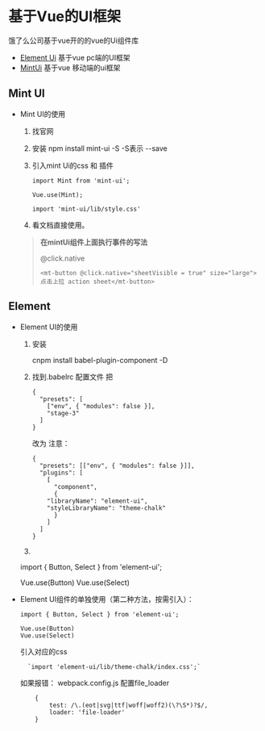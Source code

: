 # 基于Vue的UI框架

饿了么公司基于vue开的的vue的Ui组件库
- [Element Ui](http://element.eleme.io/)    基于vue  pc端的UI框架  
- [MintUi](http://mint-ui.github.io/#!/en) 基于vue  移动端的ui框架

## Mint UI
- Mint UI的使用
  1. 找官网

  2. 安装   npm install mint-ui -S         -S表示  --save

  3. 引入mint Ui的css 和 插件
      ```
      import Mint from 'mint-ui';

      Vue.use(Mint);

      import 'mint-ui/lib/style.css'
      ```

  4. 看文档直接使用。

  > **在mintUi组件上面执行事件的写法**
  > 
  > @click.native
  > 
  > `<mt-button @click.native="sheetVisible = true" size="large">点击上拉 action sheet</mt-button>`



## Element
- Element UI的使用

  1. 安装
   
        cnpm install babel-plugin-component -D    


  2. 找到.babelrc 配置文件
		把
        ```
		{
		  "presets": [
		    ["env", { "modules": false }],
		    "stage-3"
		  ]
		}

        ```
		改为  注意：
		```
		{
		  "presets": [["env", { "modules": false }]],
		  "plugins": [
		    [
		      "component",
		      {
			"libraryName": "element-ui",
			"styleLibraryName": "theme-chalk"
		      }
		    ]
		  ]
		}
        ```
  3. 
	import { Button, Select } from 'element-ui';

	Vue.use(Button)
	Vue.use(Select)


- Element UI组件的单独使用（第二种方法，按需引入）：
    ```
	import { Button, Select } from 'element-ui';

	Vue.use(Button)
	Vue.use(Select)
	```

	引入对应的css

		`import 'element-ui/lib/theme-chalk/index.css';`

	如果报错： webpack.config.js  配置file_loader
    ```
		{
			test: /\.(eot|svg|ttf|woff|woff2)(\?\S*)?$/,
			loader: 'file-loader'
	    }

    ```



